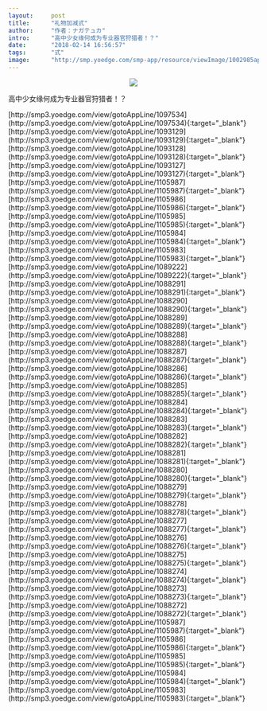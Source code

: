 ```yaml
---
layout:     post
title:      "礼物加减式"
author:     "作者：ナガテュカ"
intro:      "高中少女缘何成为专业器官狩猎者！？"
date:       "2018-02-14 16:56:57"
tags:       "式"
image:      "http://smp.yoedge.com/smp-app/resource/viewImage/1002985appline.png"
---
```

<div style="text-align: center">
<p><img src="http://smp.yoedge.com/smp-app/resource/viewImage/1002985appline.png"/></p>
</div>
<p class="post-meta">
<span>高中少女缘何成为专业器官狩猎者！？</span>
</p>
[http://smp3.yoedge.com/view/gotoAppLine/1097534](http://smp3.yoedge.com/view/gotoAppLine/1097534){:target="_blank"}
[http://smp3.yoedge.com/view/gotoAppLine/1093129](http://smp3.yoedge.com/view/gotoAppLine/1093129){:target="_blank"}
[http://smp3.yoedge.com/view/gotoAppLine/1093128](http://smp3.yoedge.com/view/gotoAppLine/1093128){:target="_blank"}
[http://smp3.yoedge.com/view/gotoAppLine/1093127](http://smp3.yoedge.com/view/gotoAppLine/1093127){:target="_blank"}
[http://smp3.yoedge.com/view/gotoAppLine/1105987](http://smp3.yoedge.com/view/gotoAppLine/1105987){:target="_blank"}
[http://smp3.yoedge.com/view/gotoAppLine/1105986](http://smp3.yoedge.com/view/gotoAppLine/1105986){:target="_blank"}
[http://smp3.yoedge.com/view/gotoAppLine/1105985](http://smp3.yoedge.com/view/gotoAppLine/1105985){:target="_blank"}
[http://smp3.yoedge.com/view/gotoAppLine/1105984](http://smp3.yoedge.com/view/gotoAppLine/1105984){:target="_blank"}
[http://smp3.yoedge.com/view/gotoAppLine/1105983](http://smp3.yoedge.com/view/gotoAppLine/1105983){:target="_blank"}
[http://smp3.yoedge.com/view/gotoAppLine/1089222](http://smp3.yoedge.com/view/gotoAppLine/1089222){:target="_blank"}
[http://smp3.yoedge.com/view/gotoAppLine/1088291](http://smp3.yoedge.com/view/gotoAppLine/1088291){:target="_blank"}
[http://smp3.yoedge.com/view/gotoAppLine/1088290](http://smp3.yoedge.com/view/gotoAppLine/1088290){:target="_blank"}
[http://smp3.yoedge.com/view/gotoAppLine/1088289](http://smp3.yoedge.com/view/gotoAppLine/1088289){:target="_blank"}
[http://smp3.yoedge.com/view/gotoAppLine/1088288](http://smp3.yoedge.com/view/gotoAppLine/1088288){:target="_blank"}
[http://smp3.yoedge.com/view/gotoAppLine/1088287](http://smp3.yoedge.com/view/gotoAppLine/1088287){:target="_blank"}
[http://smp3.yoedge.com/view/gotoAppLine/1088286](http://smp3.yoedge.com/view/gotoAppLine/1088286){:target="_blank"}
[http://smp3.yoedge.com/view/gotoAppLine/1088285](http://smp3.yoedge.com/view/gotoAppLine/1088285){:target="_blank"}
[http://smp3.yoedge.com/view/gotoAppLine/1088284](http://smp3.yoedge.com/view/gotoAppLine/1088284){:target="_blank"}
[http://smp3.yoedge.com/view/gotoAppLine/1088283](http://smp3.yoedge.com/view/gotoAppLine/1088283){:target="_blank"}
[http://smp3.yoedge.com/view/gotoAppLine/1088282](http://smp3.yoedge.com/view/gotoAppLine/1088282){:target="_blank"}
[http://smp3.yoedge.com/view/gotoAppLine/1088281](http://smp3.yoedge.com/view/gotoAppLine/1088281){:target="_blank"}
[http://smp3.yoedge.com/view/gotoAppLine/1088280](http://smp3.yoedge.com/view/gotoAppLine/1088280){:target="_blank"}
[http://smp3.yoedge.com/view/gotoAppLine/1088279](http://smp3.yoedge.com/view/gotoAppLine/1088279){:target="_blank"}
[http://smp3.yoedge.com/view/gotoAppLine/1088278](http://smp3.yoedge.com/view/gotoAppLine/1088278){:target="_blank"}
[http://smp3.yoedge.com/view/gotoAppLine/1088277](http://smp3.yoedge.com/view/gotoAppLine/1088277){:target="_blank"}
[http://smp3.yoedge.com/view/gotoAppLine/1088276](http://smp3.yoedge.com/view/gotoAppLine/1088276){:target="_blank"}
[http://smp3.yoedge.com/view/gotoAppLine/1088275](http://smp3.yoedge.com/view/gotoAppLine/1088275){:target="_blank"}
[http://smp3.yoedge.com/view/gotoAppLine/1088274](http://smp3.yoedge.com/view/gotoAppLine/1088274){:target="_blank"}
[http://smp3.yoedge.com/view/gotoAppLine/1088273](http://smp3.yoedge.com/view/gotoAppLine/1088273){:target="_blank"}
[http://smp3.yoedge.com/view/gotoAppLine/1088272](http://smp3.yoedge.com/view/gotoAppLine/1088272){:target="_blank"}
[http://smp3.yoedge.com/view/gotoAppLine/1105987](http://smp3.yoedge.com/view/gotoAppLine/1105987){:target="_blank"}
[http://smp3.yoedge.com/view/gotoAppLine/1105986](http://smp3.yoedge.com/view/gotoAppLine/1105986){:target="_blank"}
[http://smp3.yoedge.com/view/gotoAppLine/1105985](http://smp3.yoedge.com/view/gotoAppLine/1105985){:target="_blank"}
[http://smp3.yoedge.com/view/gotoAppLine/1105984](http://smp3.yoedge.com/view/gotoAppLine/1105984){:target="_blank"}
[http://smp3.yoedge.com/view/gotoAppLine/1105983](http://smp3.yoedge.com/view/gotoAppLine/1105983){:target="_blank"}


